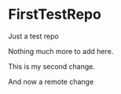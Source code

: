 # FirstTestRepo
Just a test repo

Nothing much more to add here.

This is my second change.

And now a remote change
